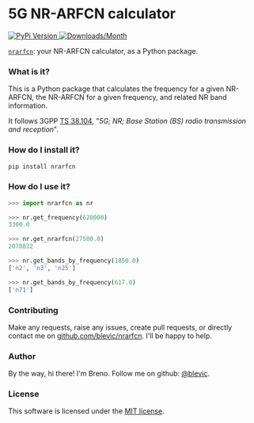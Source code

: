 # 5G NR-ARFCN calculator
<p align="left">
  <a href='https://pypi.org/project/nrarfcn/'>
    <img src='https://img.shields.io/pypi/v/nrarfcn' alt='PyPi Version' />
  </a>
  <a href='https://pypi.org/project/nrarfcn/'>
    <img src='https://img.shields.io/pypi/dm/nrarfcn' alt='Downloads/Month' />
  </a>
</p>

[``nrarfcn``](https://github.com/blevic/nrarfcn): your NR-ARFCN calculator, as a Python package.

### What is it?

This is a Python package that calculates the frequency for a given NR-ARFCN, the NR-ARFCN for a given frequency, and related NR band information.

It follows 3GPP [TS 38.104](https://portal.3gpp.org/desktopmodules/Specifications/SpecificationDetails.aspx?specificationId=3202), "_5G; NR; Base Station (BS) radio transmission and reception_".

### How do I install it?

```bash
pip install nrarfcn
```

### How do I use it?

```python
>>> import nrarfcn as nr

>>> nr.get_frequency(620000)
3300.0

>>> nr.get_nrarfcn(27500.0)
2070832

>>> nr.get_bands_by_frequency(1850.0)
['n2', 'n3', 'n25']

>>> nr.get_bands_by_frequency(617.0)
['n71']
```

### Contributing

Make any requests, raise any issues, create pull requests, or directly contact me on [github.com/blevic/nrarfcn](https://github.com/blevic/nrarfcn). I'll be happy to help.

### Author

By the way, hi there! I'm Breno. Follow me on github: [@blevic](https://github.com/blevic).

### License

This software is licensed under the [MIT license](https://github.com/blevic/nrarfcn/blob/main/LICENSE).